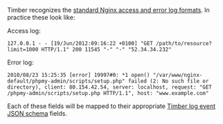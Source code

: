 Timber recognizes the [standard Nginx access and error log formats](https://www.nginx.com/resources/admin-guide/logging-and-monitoring/). In practice these look like:

Access log:

```
127.0.0.1 - - [19/Jun/2012:09:16:22 +0100] "GET /path/to/resource?limit=1000 HTTP/1.1" 200 11545 "-" "-" "52.34.34.232"
```

Error log:

```
2010/08/23 15:25:35 [error] 19997#0: *1 open() "/var/www/nginx-default/phpmy-admin/scripts/setup.php" failed (2: No such file or directory), client: 80.154.42.54, server: localhost, request: "GET /phpmy-admin/scripts/setup.php HTTP/1.1", host: "www.example.com"
```

Each of these fields will be mapped to their appropriate [Timber log event JSON schema](https://timber.io/timber-concepts/log-event-json-schema) fields.
